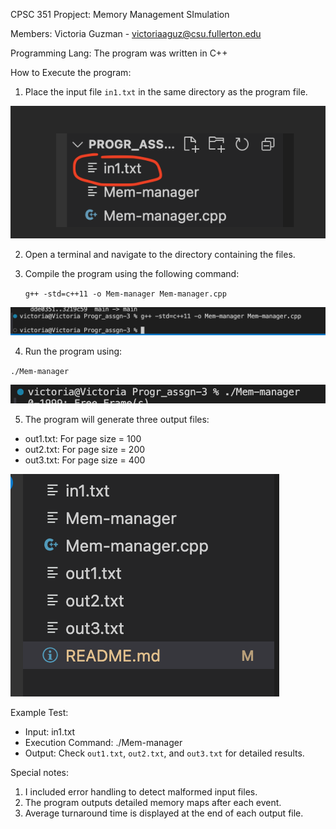 CPSC 351
Propject: Memory Management SImulation

Members: Victoria Guzman - victoriaaguz@csu.fullerton.edu

Programming Lang: 
The program was written in C++ 

How to Execute the program: 

1. Place the input file `in1.txt` in the same directory as the program file. 

![alt text](image-1.png)

2. Open a terminal and navigate to the directory containing the files.

3. Compile the program using the following command:

   `g++ -std=c++11 -o Mem-manager Mem-manager.cpp`

![alt text](image.png)

4. Run the program using:

  ` ./Mem-manager `

![alt text](image-2.png)

5. The program will generate three output files:

- out1.txt: For page size = 100
- out2.txt: For page size = 200
- out3.txt: For page size = 400

![alt text](image-3.png)


Example Test:
- Input: in1.txt
- Execution Command: ./Mem-manager
- Output: Check `out1.txt`, `out2.txt`, and `out3.txt` for detailed results.

Special notes: 
1. I included error handling to detect malformed input files.
2. The program outputs detailed memory maps after each event.
3. Average turnaround time is displayed at the end of each output file.